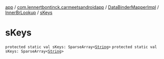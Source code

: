 [app](../../../index.md) / [com.lennertbontinck.carmeetsandroidapp](../../index.md) / [DataBinderMapperImpl](../index.md) / [InnerBrLookup](index.md) / [sKeys](./s-keys.md)

# sKeys

`protected static val sKeys: SparseArray<`[`String`](https://kotlinlang.org/api/latest/jvm/stdlib/kotlin/-string/index.html)`>`
`protected static val sKeys: SparseArray<`[`String`](https://kotlinlang.org/api/latest/jvm/stdlib/kotlin/-string/index.html)`>`